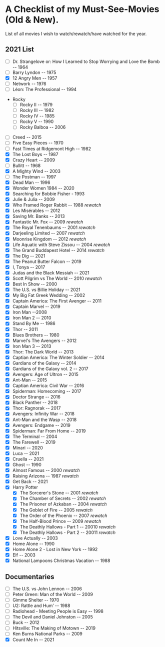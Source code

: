 # A Checklist of my Must-See-Movies (Old & New).

List of all movies I wish to watch/rewatch/have watched for the year.

## 2021 List
- [ ] Dr. Strangelove or: How I Learned to Stop Worrying and Love the Bomb -- 1964
- [ ] Barry Lyndon -- 1975
- [x] 12 Angry Men -- 1957
- [ ] Network -- 1976
- [ ] Léon: The Professional -- 1994
- Rocky
  - [ ] Rocky II -- 1979
  - [ ] Rocky III -- 1982
  - [ ] Rocky IV -- 1985
  - [ ] Rocky V -- 1990
  - [ ] Rocky Balboa -- 2006
- [ ] Creed -- 2015
- [ ] Five Easy Pieces -- 1970
- [ ] Fast Times at Ridgemont High -- 1982
- [x] The Lost Boys -- 1987
- [x] Crazy Heart -- 2009
- [ ] Bullitt -- 1968
- [x] A Mighty Wind -- 2003
- [ ] The Postman -- 1997
- [x] Dead Man -- 1996
- [x] Wonder Women 1984 -- 2020
- [x] Searching for Bobbie Fisher - 1993
- [x] Julie & Julia -- 2009
- [x] Who Framed Roger Rabbit -- 1988 *rewatch*
- [x] Les Misérables -- 2012
- [x] Saving Mr. Banks -- 2013
- [x] Fantastic Mr. Fox -- 2009 *rewatch*
- [x] The Royal Tenenbaums -- 2001 *rewatch*
- [x] Darjeeling Limited -- 2007 *rewatch*
- [x] Moonrise Kingdom -- 2012 *rewatch*
- [x] Life Aquatic with Steve Zissou -- 2004 *rewatch*
- [x] The Grand Buddapest Hotel -- 2014 *rewatch*
- [x] The Dig -- 2021
- [x] The Peanut Butter Falcon -- 2019
- [x] I, Tonya -- 2017
- [x] Judas and the Black Messiah -- 2021
- [x] Scott Pilgrim vs The World -- 2010 *rewatch*
- [x] Best In Show -- 2000
- [x] The U.S. vs Billie Holiday -- 2021
- [x] My Big Fat Greek Wedding -- 2002
- [x] Captain America: The First Avenger -- 2011
- [x] Captain Marvel -- 2019
- [x] Iron Man --2008
- [x] Iron Man 2 -- 2010
- [x] Stand By Me -- 1986
- [x] Thor -- 2011
- [x] Blues Brothers -- 1980
- [x] Marvel's The Avengers -- 2012
- [x] Iron Man 3 -- 2013
- [x] Thor: The Dark World -- 2013
- [x] Captian America: The Winter Soldier -- 2014
- [x] Gardians of the Galaxy -- 2014
- [x] Gardians of the Galaxy vol. 2  -- 2017
- [x] Avengers: Age of Ultron -- 2015
- [x] Ant-Man -- 2015
- [x] Captian America: Civil War -- 2016
- [x] Spiderman: Homecoming -- 2017
- [x] Doctor Strange -- 2016
- [x] Black Panther -- 2018
- [x] Thor: Ragnorak -- 2017
- [x] Avengers: Infinity War -- 2018
- [x] Ant-Man and the Wasp -- 2018
- [x] Avengers: Endgame -- 2019
- [x] Spiderman: Far From Home -- 2019
- [x] The Terminal -- 2004
- [x] The Farewell -- 2019
- [x] Minari -- 2020
- [x] Luca -- 2021
- [x] Cruella -- 2021
- [x] Ghost -- 1990
- [x] Almost Famous -- 2000 *rewatch*
- [x] Raising Arizona -- 1987 *rewatch*
- [x] Get Back -- 2021
- [x] Harry Potter
  - [x] The Sorcerer's Stone -- 2001 *rewatch*
  - [x] The Chamber of Secrets -- 2002 *rewatch*
  - [x] The Prisoner of Azkaban -- 2004 *rewatch*
  - [x] The Goblet of Fire -- 2005 *rewatch*
  - [x] The Order of the Phoenix -- 2007 *rewatch*
  - [x] The Half-Blood Prince -- 2009 *rewatch*
  - [x] The Deathly Hallows - Part 1 -- 20010 *rewatch*
  - [x] The Deathly Hallows - Part 2 -- 20011 *rewatch*
- [x] Love Actually -- 2003
- [x] Home Alone -- 1990
- [x] Home Alone 2 - Lost in New York -- 1992
- [x] Elf -- 2003
- [x] National Lampoons Christmas Vacation -- 1988

## Documentaries
- [ ] The U.S. vs John Lennon -- 2006
- [ ] Peter Green: Man of the World -- 2009
- [ ] Gimme Shelter -- 1970
- [ ] U2: Rattle and Hum’ -- 1988
- [ ] Radiohead - Meeting People is Easy -- 1998
- [ ] The Devil and Daniel Johnston -- 2005
- [ ] Buck -- 2012
- [ ] Hitsville: The Making of Motown -- 2019
- [ ] Ken Burns National Parks -- 2009
- [x] Count Me In -- 2021
